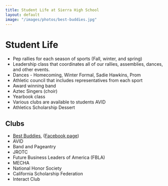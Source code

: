 ```yaml
---
title: Student Life at Sierra High School
layout: default
image: "/images/photos/best-buddies.jpg"
---
```


<div class="text" markdown="1">

# Student Life

*   Pep rallies for each season of sports (Fall, winter, and spring)
*   Leadership class that coordinates all of our rallies, assemblies, dances, and other events.
*   Dances - Homecoming, Winter Formal, Sadie Hawkins, Prom
*   Athletic council that includes representatives from each sport
*   Award winning band
*   Aztec Singers (choir)
*   Yearbook class
*   Various clubs are available to students AVID
*   Athletics Scholarship Dessert

## Clubs

*   [Best Buddies](https://bestbuddies.org), ([Facebook page](https://www.facebook.com/Aztec-Best-Buddies-361528793940131/))
*   AVID
*   Band and Pageantry
*   JROTC
*   Future Business Leaders of America (FBLA)
*   MECHA
*   National Honor Society
*   California Scholarship Federation
*   Interact Club

</div>
